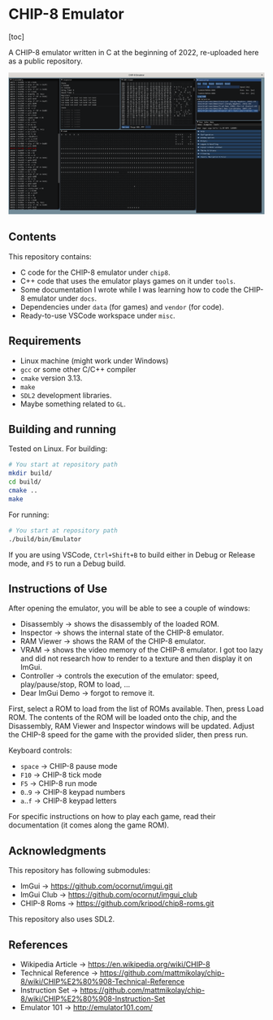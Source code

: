 # CHIP-8 Emulator

[toc]

A CHIP-8 emulator written in C at the beginning of 2022, re-uploaded here as a public repository.

![CHIP-8 Emulator](docs/res/chip8-emulator.png)


## Contents

This repository contains:

* C code for the CHIP-8 emulator under `chip8`.
* C++ code that uses the emulator plays games on it under `tools`.
* Some documentation I wrote while I was learning how to code the CHIP-8 emulator under `docs`.
* Dependencies under `data` (for games) and `vendor` (for code).
* Ready-to-use VSCode workspace under `misc`.


## Requirements

* Linux machine (might work under Windows)
* `gcc` or some other C/C++ compiler
* `cmake` version 3.13.
* `make`
* `SDL2` development libraries.
* Maybe something related to `GL`.


## Building and running

Tested on Linux. For building:

```sh
# You start at repository path
mkdir build/
cd build/
cmake ..
make
```

For running:

```sh
# You start at repository path
./build/bin/Emulator
```

If you are using VSCode, `Ctrl+Shift+B` to build either in Debug or Release mode, and `F5` to run a Debug build.


## Instructions of Use

After opening the emulator, you will be able to see a couple of windows:

* Disassembly -> shows the disassembly of the loaded ROM.
* Inspector -> shows the internal state of the CHIP-8 emulator.
* RAM Viewer -> shows the RAM of the CHIP-8 emulator.
* VRAM -> shows the video memory of the CHIP-8 emulator. I got too lazy and did not research how to render to a texture and then display it on ImGui.
* Controller -> controls the execution of the emulator: speed, play/pause/stop, ROM to load, ...
* Dear ImGui Demo -> forgot to remove it.

First, select a ROM to load from the list of ROMs available. Then, press Load ROM. The contents of the ROM will be loaded onto the chip, and the Disassembly, RAM Viewer and Inspector windows will be updated. Adjust the CHIP-8 speed for the game with the provided slider, then press run.

Keyboard controls:
- `space` -> CHIP-8 pause mode
- `F10` -> CHIP-8 tick mode
- `F5` -> CHIP-8 run mode
- `0`..`9` -> CHIP-8 keypad numbers
- `a`..`f` -> CHIP-8 keypad letters

For specific instructions on how to play each game, read their documentation (it comes along the game ROM).


## Acknowledgments

This repository has following submodules:

* ImGui -> https://github.com/ocornut/imgui.git
* ImGui Club -> https://github.com/ocornut/imgui_club
* CHIP-8 Roms -> https://github.com/kripod/chip8-roms.git

This repository also uses SDL2.


## References

- Wikipedia Article -> https://en.wikipedia.org/wiki/CHIP-8
- Technical Reference -> https://github.com/mattmikolay/chip-8/wiki/CHIP%E2%80%908-Technical-Reference
- Instruction Set -> https://github.com/mattmikolay/chip-8/wiki/CHIP%E2%80%908-Instruction-Set
- Emulator 101 -> http://emulator101.com/